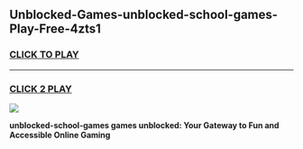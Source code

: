 
## Unblocked-Games-unblocked-school-games-Play-Free-4zts1
<h3>
<a href="https://premium76.site?title=unblocked-school-games&ref=23A">CLICK TO PLAY</a></h3>
<hr>

<h3>
<a href="https://premium76.site?title=unblocked-school-games&ref=23A">CLICK 2 PLAY</a>
  
</h3>

<a href="https://premium76.site?title=unblocked-school-games&ref=23A"><img src="https://clearcache.store/games.png"></a>


**unblocked-school-games games unblocked: Your Gateway to Fun and Accessible Online Gaming**
